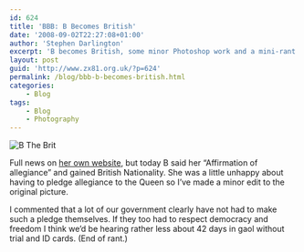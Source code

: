 ```yaml
---
id: 624
title: 'BBB: B Becomes British'
date: '2008-09-02T22:27:08+01:00'
author: 'Stephen Darlington'
excerpt: 'B becomes British, some minor Photoshop work and a mini-rant about politicians.'
layout: post
guid: 'http://www.zx81.org.uk/?p=624'
permalink: /blog/bbb-b-becomes-british.html
categories:
    - Blog
tags:
    - Blog
    - Photography
---
```


![B The Brit](https://i0.wp.com/www.zx81.org.uk/wp-content/uploads/2008/09/b-new-idol.jpg?resize=500%2C333 "B The Brit")

Full news on [her own website](http://www.brandarling.com/2008/09/branbrit.html), but today B said her “Affirmation of allegiance” and gained British Nationality. She was a little unhappy about having to pledge allegiance to the Queen so I’ve made a minor edit to the original picture.

I commented that a lot of our government clearly have not had to make such a pledge themselves. If they too had to respect democracy and freedom I think we’d be hearing rather less about 42 days in gaol without trial and ID cards. (End of rant.)
